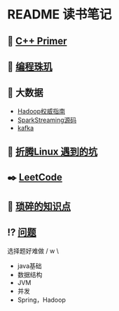 # README 读书笔记

## :ox: [C++ Primer](/LearnC++.h)

## :shaved_ice: [编程珠玑](/编程珠玑.md)

## :elephant: 大数据

- [Hadoop权威指南](/Hadoop权威指南.md)
- [SparkStreaming源码](/SparkStreaming.md)
- [kafka](/kafka.md)

## :penguin: [折腾Linux 遇到的坑](/fixLinux.md)

## :black_nib: [LeetCode](/LeetCode.md)

## :meat_on_bone: [琐碎的知识点](/knowledge.md)

## :interrobang: [问题](/Question.md)

选择题好难做 / w \

- java基础
- 数据结构
- JVM
- 并发
- Spring，Hadoop